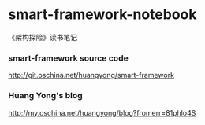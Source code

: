 # smart-framework-notebook
《架构探险》读书笔记

### smart-framework source code
http://git.oschina.net/huangyong/smart-framework

### Huang Yong's blog
http://my.oschina.net/huangyong/blog?fromerr=81phlo4S
